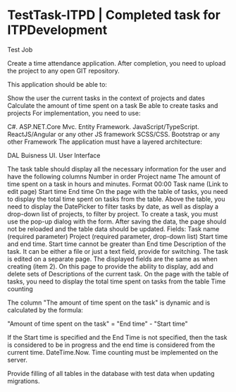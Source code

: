 # TestTask-ITPD | Completed task for ITPDevelopment

Test Job

Create a time attendance application. After completion, you need to upload the project to any open GIT repository.

This application should be able to:

Show the user the current tasks in the context of projects and dates
Calculate the amount of time spent on a task
Be able to create tasks and projects
For implementation, you need to use:

С#. ASP.NET.Core Mvc. Entity Framework.
JavaScript/TypeScript. ReactJS/Angular or any other JS framework
SCSS/CSS. Bootstrap or any other Framework
The application must have a layered architecture:

DAL
Buisness
UI.
User Interface

The task table should display all the necessary information for the user and have the following columns
Number in order
Project name
The amount of time spent on a task in hours and minutes. Format 00:00
Task name (Link to edit page)
Start time
End time
On the page with the table of tasks, you need to display the total time spent on tasks from the table.
Above the table, you need to display the DatePicker to filter tasks by date, as well as display a drop-down list of projects, to filter by project.
To create a task, you must use the pop-up dialog with the form. After saving the data, the page should not be reloaded and the table data should be updated. Fields:
Task name (required parameter)
Project (required parameter, drop-down list)
Start time and end time. Start time cannot be greater than End time
Description of the task. It can be either a file or just a text field, provide for switching.
The task is edited on a separate page. The displayed fields are the same as when creating (item 2). On this page to provide the ability to display, add and delete sets of Descriptions of the current task.
On the page with the table of tasks, you need to display the total time spent on tasks from the table
Time counting

The column "The amount of time spent on the task" is dynamic and is calculated by the formula:

"Amount of time spent on the task" = "End time" - "Start time"

If the Start time is specified and the End Time is not specified, then the task is considered to be in progress and the end time is considered from the current time. DateTime.Now. Time counting must be implemented on the server.

Provide filling of all tables in the database with test data when updating migrations.
